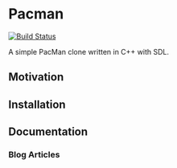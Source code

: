 # Pacman

[![Build Status](https://dev.azure.com/mwtegelaers/PacMan/_apis/build/status/BeardedPlatypus.PacMan?branchName=master)](https://dev.azure.com/mwtegelaers/PacMan/_build/latest?definitionId=1&branchName=master)

A simple PacMan clone written in C++ with SDL.

## Motivation

## Installation

## Documentation

### Blog Articles
